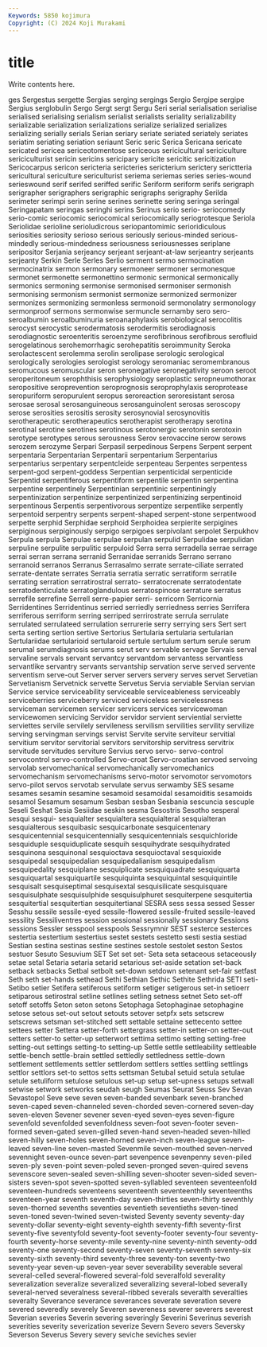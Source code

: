 ```yaml
---
Keywords: 5850 kojimura
Copyright: (C) 2024 Koji Murakami
---
```


# title

Write contents here.



ges Sergestus sergette Sergias
serging sergings Sergio Sergipe sergipe Sergius serglobulin Sergo Sergt sergt
Sergu Seri serial serialisation serialise serialised serialising serialism serialist serialists
seriality serializability serializable serialization serializations serialize serialized serializes serializing serially
serials Serian seriary seriate seriated seriately seriates seriatim seriating seriation
seriaunt Seric seric Serica Sericana sericate sericated sericea sericeotomentose sericeous
sericicultural sericiculture sericiculturist sericin sericins sericipary sericite sericitic sericitization Sericocarpus
sericon sericteria sericteries sericterium serictery serictteria sericultural sericulture sericulturist seriema
seriemas series series-wound serieswound serif serifed seriffed serific Seriform seriform
serifs serigraph serigrapher serigraphers serigraphic serigraphs serigraphy Serilda serimeter serimpi
serin serine serines serinette sering seringa seringal Seringapatam seringas seringhi
serins Serinus serio serio- seriocomedy serio-comic seriocomic seriocomical seriocomically seriogrotesque
Seriola Seriolidae serioline serioludicrous seriopantomimic serioridiculous seriosities seriosity serioso serious
seriously serious-minded serious-mindedly serious-mindedness seriousness seriousnesses seriplane seripositor Serjania serjeancy
serjeant serjeant-at-law serjeantry serjeants serjeanty Serkin Serle Serles Serlio serment
sermo sermocination sermocinatrix sermon sermonary sermoneer sermoner sermonesque sermonet sermonette
sermonettino sermonic sermonical sermonically sermonics sermoning sermonise sermonised sermoniser sermonish
sermonising sermonism sermonist sermonize sermonized sermonizer sermonizes sermonizing sermonless sermonoid
sermonolatry sermonology sermonproof sermons sermonwise sermuncle sernamby sero sero- seroalbumin
seroalbuminuria seroanaphylaxis serobiological serocolitis serocyst serocystic serodermatosis serodermitis serodiagnosis serodiagnostic
seroenteritis seroenzyme serofibrinous serofibrous serofluid serogelatinous serohemorrhagic serohepatitis seroimmunity Seroka
serolactescent serolemma serolin serolipase serologic serological serologically serologies serologist serology
seromaniac seromembranous seromucous seromuscular seron seronegative seronegativity seroon seroot seroperitoneum
serophthisis serophysiology seroplastic seropneumothorax seropositive seroprevention seroprognosis seroprophylaxis seroprotease seropuriform
seropurulent seropus seroreaction seroresistant serosa serosae serosal serosanguineous serosanguinolent serosas
seroscopy serose serosities serositis serosity serosynovial serosynovitis serotherapeutic serotherapeutics serotherapist
serotherapy serotina serotinal serotine serotines serotinous serotonergic serotonin serotoxin serotype
serotypes serous serousness Serov serovaccine serow serows serozem serozyme Serpari
Serpasil serpedinous Serpens Serpent serpent serpentaria Serpentarian Serpentarii serpentarium Serpentarius
serpentarius serpentary serpentcleide serpenteau Serpentes serpentess serpent-god serpent-goddess Serpentian serpenticidal
serpenticide Serpentid serpentiferous serpentiform serpentile serpentin serpentina serpentine serpentinely Serpentinian
serpentinic serpentiningly serpentinization serpentinize serpentinized serpentinizing serpentinoid serpentinous Serpentis serpentivorous
serpentize serpentlike serpently serpentoid serpentry serpents serpent-shaped serpent-stone serpentwood serpette
serphid Serphidae serphoid Serphoidea serpierite serpigines serpiginous serpiginously serpigo serpigoes
serpivolant serpolet Serpukhov Serpula serpula Serpulae serpulae serpulan serpulid Serpulidae
serpulidan serpuline serpulite serpulitic serpuloid Serra serra serradella serrae serrage
serrai serran serrana serranid Serranidae serranids Serrano serrano serranoid serranos
Serranus Serrasalmo serrate serrate-ciliate serrated serrate-dentate serrates Serratia serratia serratic
serratiform serratile serrating serration serratirostral serrato- serratocrenate serratodentate serratodenticulate serratoglandulous
serratospinose serrature serratus serrefile serrefine Serrell serre-papier serri- serricorn Serricornia
Serridentines Serridentinus serried serriedly serriedness serries Serrifera serriferous serriform serring
serriped serrirostrate serrula serrulate serrulated serrulateed serrulation serrurerie serry serrying
sers Sert sert serta serting sertion sertive Sertorius Sertularia sertularia
sertularian Sertulariidae sertularioid sertularoid sertule sertulum sertum serule serum serumal
serumdiagnosis serums serut serv servable servage Servais serval servaline servals
servant servantcy servantdom servantess servantless servantlike servantry servants servantship servation
serve served servente serventism serve-out Server server servers servery serves
servet Servetian Servetianism Servetnick servette Servetus Servia serviable Servian servian
Service service serviceability serviceable serviceableness serviceably serviceberries serviceberry serviced serviceless
servicelessness serviceman servicemen servicer servicers services servicewoman servicewomen servicing Servidor
servidor servient serviential serviette serviettes servile servilely servileness servilism servilities
servility servilize serving servingman servings servist Servite servite serviteur servitial
servitium servitor servitorial servitors servitorship servitress servitrix servitude servitudes serviture
Servius servo servo- servo-control servocontrol servo-controlled Servo-croat Servo-croatian servoed servoing
servolab servomechanical servomechanically servomechanics servomechanism servomechanisms servo-motor servomotor servomotors servo-pilot
servos servotab servulate servus serwamby SES sesame sesames sesamin sesamine
sesamoid sesamoidal sesamoiditis sesamoids sesamol Sesamum sesamum Sesban sesban Sesbania
sescuncia sescuple Seseli Seshat Sesia Sesiidae seskin sesma Sesostris Sesotho
sesperal sesqui sesqui- sesquialter sesquialtera sesquialteral sesquialteran sesquialterous sesquibasic sesquicarbonate
sesquicentenary sesquicentennial sesquicentennially sesquicentennials sesquichloride sesquiduple sesquiduplicate sesquih sesquihydrate sesquihydrated
sesquinona sesquinonal sesquioctava sesquioctaval sesquioxide sesquipedal sesquipedalian sesquipedalianism sesquipedalism sesquipedality
sesquiplane sesquiplicate sesquiquadrate sesquiquarta sesquiquartal sesquiquartile sesquiquinta sesquiquintal sesquiquintile sesquisalt
sesquiseptimal sesquisextal sesquisilicate sesquisquare sesquisulphate sesquisulphide sesquisulphuret sesquiterpene sesquitertia sesquitertial
sesquitertian sesquitertianal SESRA sess sessa sessed Sesser Sesshu sessile sessile-eyed
sessile-flowered sessile-fruited sessile-leaved sessility Sessiliventres session sessional sessionally sessionary Sessions
sessions Sessler sesspool sesspools Sessrymnir SEST sesterce sesterces sestertia sestertium
sestertius sestet sestets sestetto sesti sestia sestiad Sestian sestina sestinas
sestine sestines sestole sestolet seston Sestos sestuor Sesuto Sesuvium SET
Set set set- Seta seta setaceous setaceously setae setal Setaria
setaria setarid setarious set-aside setation set-back setback setbacks Setbal setbolt
set-down setdown setenant set-fair setfast Seth seth set-hands sethead Sethi
Sethian Sethic Sethite Sethrida SETI seti- Setibo setier Setifera setiferous
setiform setiger setigerous set-in setioerr setiparous setirostral setline setlines setling
setness setnet Seto set-off setoff setoffs Seton seton setons Setophaga
Setophaginae setophagine setose setous set-out setout setouts setover setpfx sets
setscrew setscrews setsman set-stitched sett settable settaine settecento settee settees
setter Settera setter-forth settergrass setter-in setter-on setter-out setters setter-to setter-up
setterwort settima settimo setting setting-free setting-out settings setting-to setting-up Settle
settle settleability settleable settle-bench settle-brain settled settledly settledness settle-down settlement
settlements settler settlerdom settlers settles settling settlings settlor settlors set-to
settos setts settsman Setubal setuid setula setulae setule setuliform setulose
setulous set-up setup set-upness setups setwall setwise setwork setworks seudah
seugh Seumas Seurat Seuss Sev Sevan Sevastopol Seve seve seven
seven-banded sevenbark seven-branched seven-caped seven-channeled seven-chorded seven-cornered seven-day seven-eleven Sevener
sevener seven-eyed seven-eyes seven-figure sevenfold sevenfolded sevenfoldness seven-foot seven-footer seven-formed
seven-gated seven-gilled seven-hand seven-headed seven-hilled seven-hilly seven-holes seven-horned seven-inch seven-league
seven-leaved seven-line seven-masted Sevenmile seven-mouthed seven-nerved sevennight seven-ounce seven-part sevenpence
sevenpenny seven-piled seven-ply seven-point seven-poled seven-pronged seven-quired sevens sevenscore seven-sealed
seven-shilling seven-shooter seven-sided seven-sisters seven-spot seven-spotted seven-syllabled seventeen seventeenfold seventeen-hundreds
seventeens seventeenth seventeenthly seventeenths seventeen-year seventh seventh-day seven-thirties seven-thirty seventhly
seven-thorned sevenths seventies seventieth seventieths seven-tined seven-toned seven-twined seven-twisted Seventy
seventy seventy-day seventy-dollar seventy-eight seventy-eighth seventy-fifth seventy-first seventy-five seventyfold seventy-foot
seventy-footer seventy-four seventy-fourth seventy-horse seventy-mile seventy-nine seventy-ninth seventy-odd seventy-one seventy-second
seventy-seven seventy-seventh seventy-six seventy-sixth seventy-third seventy-three seventy-ton seventy-two seventy-year seven-up
seven-year sever severability severable several several-celled several-flowered several-fold severalfold severality
severalization severalize severalized severalizing several-lobed severally several-nerved severalness several-ribbed severals
severalth severalties severalty Severance severance severances severate severation severe severed
severedly severely Severen severeness severer severers severest Severian severies Severin
severing severingly Severini Severinus severish severities severity severization severize Severn
Severo severs Seversky Severson Severus Severy severy seviche seviches sevier
